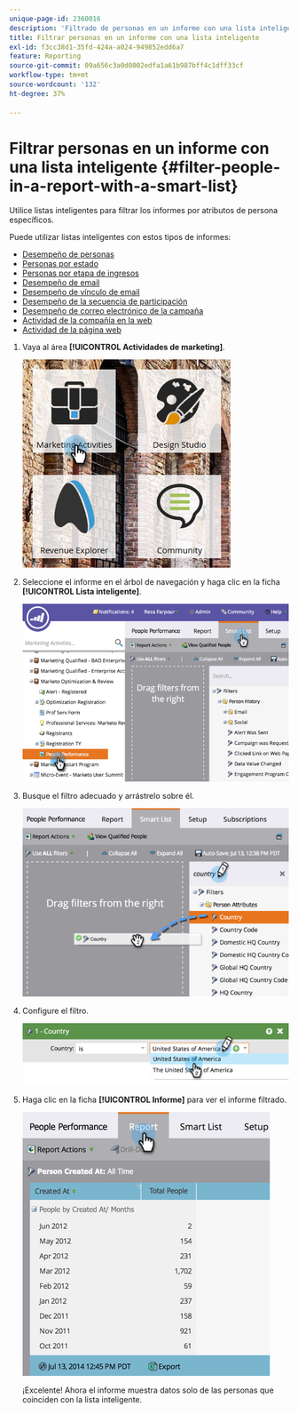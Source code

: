 ```yaml
---
unique-page-id: 2360016
description: 'Filtrado de personas en un informe con una lista inteligente: documentos de Marketo, documentación del producto'
title: Filtrar personas en un informe con una lista inteligente
exl-id: f3cc38d1-35fd-424a-a024-949852edd6a7
feature: Reporting
source-git-commit: 09a656c3a0d0002edfa1a61b987bff4c1dff33cf
workflow-type: tm+mt
source-wordcount: '132'
ht-degree: 37%

---
```


# Filtrar personas en un informe con una lista inteligente {#filter-people-in-a-report-with-a-smart-list}

Utilice listas inteligentes para filtrar los informes por atributos de persona específicos.

Puede utilizar listas inteligentes con estos tipos de informes:

* [Desempeño de personas](/help/marketo/product-docs/reporting/basic-reporting/report-types/people-performance-report.md)
* [Personas por estado](/help/marketo/product-docs/reporting/basic-reporting/report-types/people-by-status-report.md)
* [Personas por etapa de ingresos](/help/marketo/product-docs/reporting/revenue-cycle-analytics/revenue-tools/people-by-revenue-stage-report.md)
* [Desempeño de email](/help/marketo/product-docs/email-marketing/email-programs/email-program-data/email-performance-report.md)
* [Desempeño de vínculo de email](/help/marketo/product-docs/email-marketing/email-programs/email-program-data/email-link-performance-report.md)
* [Desempeño de la secuencia de participación](/help/marketo/product-docs/email-marketing/drip-nurturing/reports-and-notifications/engagement-stream-performance-report.md)
* [Desempeño de correo electrónico de la campaña](/help/marketo/product-docs/reporting/basic-reporting/report-types/campaign-email-performance-report.md)
* [Actividad de la compañía en la web](/help/marketo/product-docs/reporting/basic-reporting/report-types/company-web-activity-report.md)
* [Actividad de la página web](/help/marketo/product-docs/reporting/basic-reporting/report-types/web-page-activity-report.md)

1. Vaya al área **[!UICONTROL Actividades de marketing]**.

   ![](assets/image2017-3-27-11-3a31-3a2.png)

1. Seleccione el informe en el árbol de navegación y haga clic en la ficha **[!UICONTROL Lista inteligente]**.

   ![](assets/image2017-3-27-14-3a12-3a53.png)

1. Busque el filtro adecuado y arrástrelo sobre él.

   ![](assets/image2017-3-27-14-3a13-3a46.png)

1. Configure el filtro.

   ![](assets/image2014-9-16-12-3a35-3a50.png)

1. Haga clic en la ficha **[!UICONTROL Informe]** para ver el informe filtrado.

   ![](assets/image2017-3-27-14-3a14-3a16.png)

   ¡Excelente! Ahora el informe muestra datos solo de las personas que coinciden con la lista inteligente.
